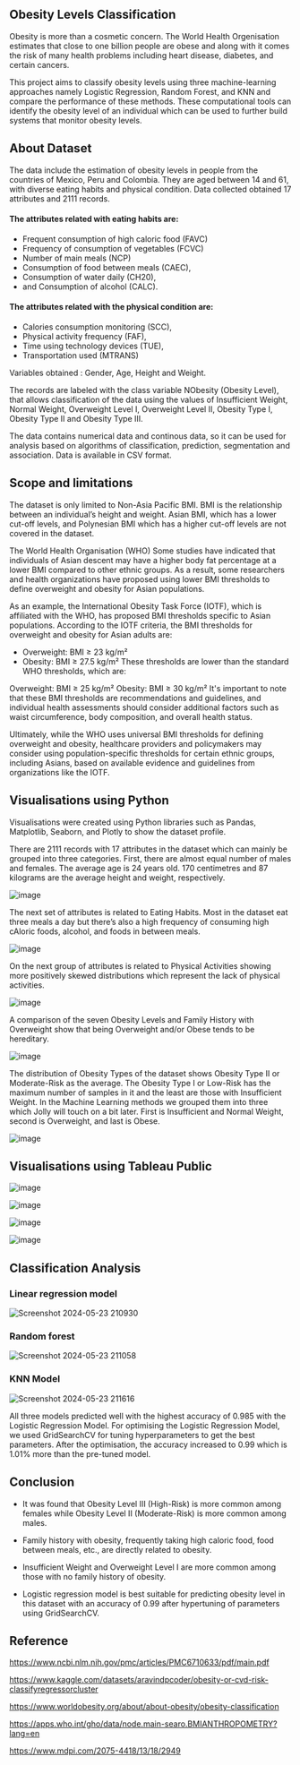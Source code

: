 ## Obesity Levels Classification 
Obesity is more than a cosmetic concern. The World Health Orgenisation estimates that close to one billion people are obese and along with it comes the risk of many health problems including heart disease, diabetes, and certain cancers. 

This project aims to classify obesity levels using three machine-learning approaches namely Logistic Regression, Random Forest, and KNN and compare the performance of these methods. These computational tools can identify the obesity level of an individual which can be used to further build systems that monitor obesity levels. 


## About Dataset
The data include the estimation of obesity levels in people from the countries of Mexico, Peru and Colombia. They are aged between 14 and 61, with diverse eating habits and physical condition. Data collected obtained 17 attributes and 2111 records.

#### The attributes related with eating habits are: 
* Frequent consumption of high caloric food (FAVC) 
* Frequency of consumption of vegetables (FCVC)
* Number of main meals (NCP)
* Consumption of food between meals (CAEC),
* Consumption of water daily (CH20),
* and Consumption of alcohol (CALC).
#### The attributes related with the physical condition are:
* Calories consumption monitoring (SCC),
* Physical activity frequency (FAF),
* Time using technology devices (TUE),
* Transportation used (MTRANS)

Variables obtained :
Gender, Age, Height and Weight.

The records are labeled with the class variable NObesity (Obesity Level), that allows classification of the data using the values of Insufficient Weight, Normal Weight, Overweight Level I, Overweight Level II, Obesity Type I, Obesity Type II and Obesity Type III. 


The data contains numerical data and continous data, so it can be used for analysis based on algorithms of classification, prediction, segmentation and association. Data is available in CSV format.

## Scope and limitations
The dataset is only limited to Non-Asia Pacific BMI. BMI is the relationship between an individual’s height and weight. Asian BMI, which has a lower cut-off levels, and Polynesian BMI which has a higher cut-off levels are not covered in the dataset.

The World Health Organisation (WHO) Some studies have indicated that individuals of Asian descent may have a higher body fat percentage at a lower BMI compared to other ethnic groups. As a result, some researchers and health organizations have proposed using lower BMI thresholds to define overweight and obesity for Asian populations.

As an example, the International Obesity Task Force (IOTF), which is affiliated with the WHO, has proposed BMI thresholds specific to Asian populations. According to the IOTF criteria, the BMI thresholds for overweight and obesity for Asian adults are:

 + Overweight: BMI ≥ 23 kg/m²
 + Obesity: BMI ≥ 27.5 kg/m²
These thresholds are lower than the standard WHO thresholds, which are:

Overweight: BMI ≥ 25 kg/m²
Obesity: BMI ≥ 30 kg/m²
It's important to note that these BMI thresholds are recommendations and guidelines, and individual health assessments should consider additional factors such as waist circumference, body composition, and overall health status.

Ultimately, while the WHO uses universal BMI thresholds for defining overweight and obesity, healthcare providers and policymakers may consider using population-specific thresholds for certain ethnic groups, including Asians, based on available evidence and guidelines from organizations like the IOTF.

## Visualisations using Python
Visualisations were created using Python libraries such as Pandas, Matplotlib, Seaborn, and Plotly to show the dataset profile.

There are 2111 records with 17 attributes in the dataset which can mainly be grouped into three categories. First, there are almost equal number of males and females. The average age is 24 years old. 170 centimetres and 87 kilograms are the average height and weight, respectively.

![image](https://github.com/JollyCJoseph/project4_group7/assets/152139070/69c73a8d-5b34-4b43-b36a-221f8ce168dd)


The next set of attributes is related to Eating Habits. Most in the dataset eat three meals a day but there’s also a high frequency of consuming high cAloric foods, alcohol, and foods in between meals.

![image](https://github.com/JollyCJoseph/project4_group7/assets/152139070/da979f36-7c8f-44f5-9c66-abc30e35a479)

On the next group of attributes is related to Physical Activities showing more positively skewed distributions which represent the lack of physical activities.

![image](https://github.com/JollyCJoseph/project4_group7/assets/152139070/b25d40b7-a558-4b68-9927-fa98865d8549)

A comparison of the seven Obesity Levels and Family History with Overweight show that being Overweight and/or Obese tends to be hereditary.

![image](https://github.com/JollyCJoseph/project4_group7/assets/152139070/e97b4467-91e3-4199-ab6d-b00157ffa820)


The distribution of Obesity Types of the dataset shows Obesity Type II or Moderate-Risk as the average. The Obesity Type I or  Low-Risk has the maximum number of samples in it and the least are those with Insufficient Weight. In the Machine Learning methods we grouped them into three which Jolly will touch on a bit later. First is Insufficient and Normal Weight, second is Overweight, and last is Obese.

![image](https://github.com/JollyCJoseph/project4_group7/assets/152139070/da57299e-28cf-4a53-8ee5-ec413a1a8519)

## Visualisations using Tableau Public
![image](https://github.com/JollyCJoseph/project4_group7/assets/152139070/2900e9cd-09a8-4ae6-9b6c-4e6033cbe00e)

![image](https://github.com/JollyCJoseph/project4_group7/assets/152139070/1a69932f-e900-4d02-b129-8ae045ef06c9)

![image](https://github.com/JollyCJoseph/project4_group7/assets/152139070/55f3e3bc-047a-4b43-b5e8-721841c501ef)

![image](https://github.com/JollyCJoseph/project4_group7/assets/152139070/471d8bd6-f960-49a4-8d17-00f2e3423303)


## Classification Analysis 
### Linear regression model
![Screenshot 2024-05-23 210930](https://github.com/JollyCJoseph/project4_group7/assets/151517356/2b1a9ba4-5c51-453c-9e48-78a30066c585)
### Random forest
![Screenshot 2024-05-23 211058](https://github.com/JollyCJoseph/project4_group7/assets/151517356/39cac0b3-732d-4b21-8d90-9759511f4060)
### KNN Model
![Screenshot 2024-05-23 211616](https://github.com/JollyCJoseph/project4_group7/assets/151517356/bd4e8da9-cebf-4b3c-85c0-cd13d59a40a8)

All three models predicted well with the highest accuracy of 0.985 with the Logistic Regression Model. For optimising the Logistic Regression Model, we used GridSearchCV for tuning hyperparameters to get the best parameters. After the optimisation, the accuracy increased to 0.99 which is 1.01% more than the pre-tuned model.

## Conclusion

* It was found that Obesity Level III (High-Risk) is more common among females while Obesity Level II (Moderate-Risk) is more common among males.

* Family history with obesity, frequently taking high caloric food, food between meals, etc., are directly related to obesity.

* Insufficient Weight and Overweight Level I are more common among those with no family history of obesity.

* Logistic regression model is best suitable for predicting obesity level in this dataset with an accuracy of 0.99 after hypertuning of parameters using GridSearchCV.


## Reference
 
https://www.ncbi.nlm.nih.gov/pmc/articles/PMC6710633/pdf/main.pdf

https://www.kaggle.com/datasets/aravindpcoder/obesity-or-cvd-risk-classifyregressorcluster

https://www.worldobesity.org/about/about-obesity/obesity-classification

https://apps.who.int/gho/data/node.main-searo.BMIANTHROPOMETRY?lang=en

https://www.mdpi.com/2075-4418/13/18/2949



